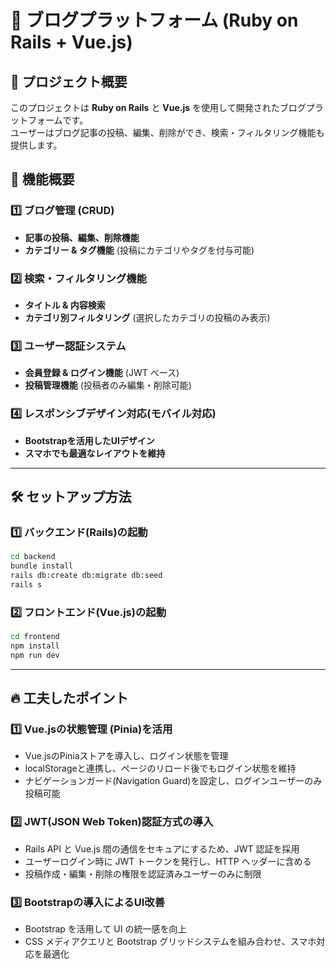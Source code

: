 # 📝 ブログプラットフォーム (Ruby on Rails + Vue.js)

## 📢 プロジェクト概要
このプロジェクトは **Ruby on Rails** と **Vue.js** を使用して開発されたブログプラットフォームです。  
ユーザーはブログ記事の投稿、編集、削除ができ、検索・フィルタリング機能も提供します。  

## 🚀 機能概要
### 1️⃣ ブログ管理 (CRUD)
- **記事の投稿、編集、削除機能**
- **カテゴリー & タグ機能** (投稿にカテゴリやタグを付与可能)

### 2️⃣ 検索・フィルタリング機能
- **タイトル & 内容検索**
- **カテゴリ別フィルタリング** (選択したカテゴリの投稿のみ表示)

### 3️⃣ ユーザー認証システム
- **会員登録 & ログイン機能** (JWT ベース)
- **投稿管理機能** (投稿者のみ編集・削除可能)

### 4️⃣ レスポンシブデザイン対応(モバイル対応)
- **Bootstrapを活用したUIデザイン**
- **スマホでも最適なレイアウトを維持**

---

## 🛠 **セットアップ方法**
### 1️⃣ バックエンド(Rails)の起動
```bash
cd backend
bundle install
rails db:create db:migrate db:seed
rails s
```

### 2️⃣ フロントエンド(Vue.js)の起動
```bash
cd frontend
npm install
npm run dev
```

---

## 🔥 工夫したポイント
### 1️⃣ Vue.jsの状態管理 (Pinia)を活用
- Vue.jsのPiniaストアを導入し、ログイン状態を管理
- localStorageと連携し、ページのリロード後でもログイン状態を維持
- ナビゲーションガード(Navigation Guard)を設定し、ログインユーザーのみ投稿可能

### 2️⃣ JWT(JSON Web Token)認証方式の導入
- Rails API と Vue.js 間の通信をセキュアにするため、JWT 認証を採用
- ユーザーログイン時に JWT トークンを発行し、HTTP ヘッダーに含める
- 投稿作成・編集・削除の権限を認証済みユーザーのみに制限

### 3️⃣ Bootstrapの導入によるUI改善
- Bootstrap を活用して UI の統一感を向上
- CSS メディアクエリと Bootstrap グリッドシステムを組み合わせ、スマホ対応を最適化
